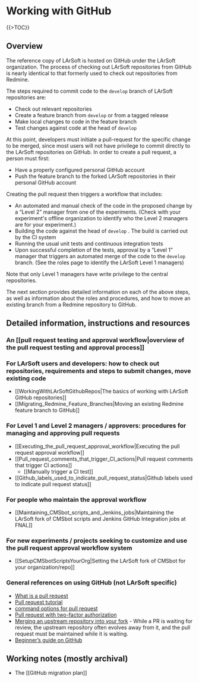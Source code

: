 # Working with GitHub

{{\>TOC}}

## Overview

The reference copy of LArSoft is hosted on GitHub under the LArSoft organization. The process of checking out LArSoft repositories from GitHub is nearly identical to that formerly used to check out repositories from Redmine.

The steps required to commit code to the `develop` branch of LArSoft repositories are:

-   Check out relevant repositories
-   Create a feature branch from `develop` or from a tagged release
-   Make local changes to code in the feature branch
-   Test changes against code at the head of `develop`

At this point, developers must initiate a pull-request for the specific change to be merged, since most users will not have privilege to commit directly to the LArSoft repositories on GitHub. In order to create a pull request, a person must first:

-   Have a properly configured personal GitHub account
-   Push the feature branch to the forked LArSoft repositories in their personal GitHub account

Creating the pull request then triggers a workflow that includes:

-   An automated and manual check of the code in the proposed change by a “Level 2” manager from one of the experiments. (Check with your experiment's offline organization to identify who the Level 2 managers are for your experiment.)
-   Building the code against the head of `develop` . The build is carried out by the CI system
-   Running the usual unit tests and continuous integration tests
-   Upon successful completion of the tests, approval by a “Level 1” manager that triggers an automated merge of the code to the `develop` branch. (See the roles page to identify the LArSoft Level 1 managers)

Note that only Level 1 managers have write privilege to the central repositories.

The next section provides detailed information on each of the above steps, as well as information about the roles and procedures, and how to move an existing branch from a Redmine repository to GitHub.

## Detailed information, instructions and resources

### An \[\[pull request testing and approval workflow\|overview of the pull request testing and approval process\]\]

### For LArSoft users and developers: how to check out repositories, requirements and steps to submit changes, move existing code

-   \[\[WorkingWithLArSoftGithubRepos\|The basics of working with LArSoft GitHub repositories\]\]
-   \[\[Migrating_Redmine_Feature_Branches\|Moving an existing Redmine feature branch to GitHub\]\]

### For Level 1 and Level 2 managers / approvers: procedures for managing and approving pull requests

-   \[\[Executing_the_pull_request_approval_workflow\|Executing the pull request approval workflow\]\]
-   \[\[Pull_request_comments_that_trigger_CI_actions\|Pull request comments that trigger CI actions\]\]
    -   \[\[Manually trigger a CI test\]\]
-   \[\[Github_labels_used_to_indicate_pull_request_status\|Github labels used to indicate pull request status\]\]

### For people who maintain the approval workflow

-   \[\[Maintaining_CMSbot_scripts_and_Jenkins_jobs\|Maintaining the LArSoft fork of CMSbot scripts and Jenkins GitHub Integration jobs at FNAL\]\]

### For new experiments / projects seeking to customize and use the pull request approval workflow system

-   \[\[SetupCMSbotScriptsYourOrg\|Setting the LArSoft fork of CMSbot for your organization/repo\]\]

### General references on using GitHub (not LArSoft specific)

-   [What is a pull request](https://docs.github.com/en/github/collaborating-with-issues-and-pull-requests/about-pull-requests)
-   [Pull request tutorial](https://yangsu.github.io/pull-request-tutorial/)
-   [command options for pull request](https://git-scm.com/docs/git-request-pull)
-   [Pull request with two-factor authorization](https://docs.github.com/en/github/authenticating-to-github/accessing-github-using-two-factor-authentication)
-   [Merging an upstream repository into your fork](https://docs.github.com/en/github/collaborating-with-issues-and-pull-requests/merging-an-upstream-repository-into-your-fork) - While a PR is waiting for review, the upstream repository often evolves away from it, and the pull request must be maintained while it is waiting.
-   [Beginner’s guide on GitHub](https://mvthanoshan.medium.com/ubuntu-a-beginners-guide-to-git-github-44a2d2fda0b8)

## Working notes (mostly archival)

-   The \[\[GitHub migration plan\]\]
